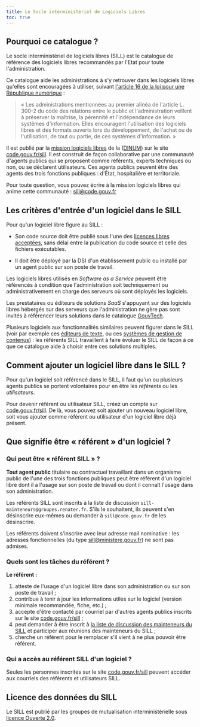 ```yaml
---
title: Le Socle interministériel de Logiciels Libres
toc: true
---
```


## Pourquoi ce catalogue ?

Le socle interministériel de logiciels libres (SILL) est le catalogue
de référence des logiciels libres recommandés par l'Etat pour toute
l'administration.

Ce catalogue aide les administrations à s'y retrouver dans les
logiciels libres qu'elles sont encouragées à utiliser, suivant
[l'article 16 de la loi pour une République
numérique](https://www.legifrance.gouv.fr/loda/article_lc/LEGIARTI000033205068) :

> « Les administrations mentionnées au premier alinéa de l'article L.
> 300-2 du code des relations entre le public et l'administration
> veillent à préserver la maîtrise, la pérennité et l'indépendance de
> leurs systèmes d'information. Elles encouragent l'utilisation des
> logiciels libres et des formats ouverts lors du développement, de
> l'achat ou de l'utilisation, de tout ou partie, de ces systèmes
> d'information. »

Il est publié par la [mission logiciels libres](https://code.gouv.fr)
de la ([DINUM](https://www.numerique.gouv.fr)) sur le site
[code.gouv.fr/sill](https://code.gouv.fr/sill).  Il est construit de
façon collaborative par une communauté d'agents publics qui se
proposent comme référents, experts techniques ou non, ou se déclarent
utilisateurs.  Ces agents publics peuvent être des agents des trois
fonctions publiques : d'État, hospitalière et territoriale.

Pour toute question, vous pouvez écrire à la mission logiciels libres
qui anime cette communauté : <sill@code.gouv.fr>

## Les critères d'entrée d'un logiciel dans le SILL

Pour qu'un logiciel libre figure au SILL :

-   Son code source doit être publié sous l'une des [licences libres
    acceptées](../doc_externe/licences-libres-dinum.md), sans délai entre la
    publication du code source et celle des fichiers exécutables.

-   Il doit être déployé par la DSI d'un établissement public ou
    installé par un agent public sur son poste de travail.

Les logiciels libres utilisés en *Software as a Service* peuvent être
référencés à condition que l'administration soit techniquement ou
administrativement en charge des serveurs où sont déployés les
logiciels.

Les prestataires ou éditeurs de solutions *SaaS* s'appuyant sur des
logiciels libres hébergés sur des serveurs que l'administration ne
gère pas sont invités à référencer leurs solutions dans le catalogue
[GouvTech](https://catalogue.numerique.gouv.fr/).

Plusieurs logiciels aux fonctionnalités similaires peuvent figurer
dans le SILL (voir par exemple ces [éditeurs de
texte](https://code.gouv.fr/sill/detail?name=GNU%20Emacs), ou ces
[systèmes de gestion de
contenus](https://code.gouv.fr/sill/detail?name=Drupal)) : les
référents SILL travaillent à faire évoluer le SILL de façon à ce que
ce catalogue aide à choisir entre ces solutions multiples.

## Comment ajouter un logiciel libre dans le SILL ?

Pour qu'un logiciel soit référencé dans le SILL, il faut qu'un ou
plusieurs agents publics se portent volontaires pour en être les
*référents* ou les *utilisateurs*.

Pour devenir référent ou utilisateur SILL, créez un compte sur
[code.gouv.fr/sill](https://code.gouv.fr/sill). De là, vous pouvez
soit ajouter un nouveau logiciel libre, soit vous ajouter comme
référent ou utilisateur d'un logiciel libre déjà présent.

## Que signifie être « référent » d'un logiciel ?

### Qui peut être « référent SILL » ?

**Tout agent public** titulaire ou contractuel travaillant dans un
organisme public de l'une des trois fonctions publiques peut être
référent d'un logiciel libre dont il a l'usage sur son poste de
travail ou dont il connaît l'usage dans son administration.

Les référents SILL sont inscrits à la liste de discussion
`sill-mainteneurs@groupes.renater.fr`.  S'ils le souhaitent, ils
peuvent s'en désinscrire eux-mêmes ou demander à
`sill@code.gouv.fr` de les désinscrire.

Les référents doivent s'inscrire avec leur adresse mail nominative :
les adresses fonctionnelles (du type sill@ministere.gouv.fr) ne sont
pas admises.

### Quels sont les tâches du référent ?

**Le référent :**

1.  atteste de l'usage d'un logiciel libre dans son administration ou
    sur son poste de travail ;
2.  contribue à tenir à jour les informations utiles sur le logiciel
    (version minimale recommandée, fiche, etc.) ;
3.  accepte d'être contacté par courriel par d'autres agents publics
    inscrits sur le site
    [code.gouv.fr/sill](https://code.gouv.fr/sill) ;
4.  peut demander à être inscrit à [la liste de discussion des
    mainteneurs du
    SILL](https://groupes.renater.fr/sympa/info/sill-mainteneurs) et
    participer aux réunions des mainteneurs du SILL ;
5.  cherche un référent pour le remplacer s'il vient à ne plus pouvoir
    être référent.

### Qui a accès au référent SILL d'un logiciel ?

Seules les personnes inscrites sur le site
[code.gouv.fr/sill](https://sill.code.gouv.fr/sill) peuvent accéder
aux courriels des référents et utilisateurs SILL.

## Licence des données du SILL

Le SILL est publié par les groupes de mutualisation interministérielle
sous [licence Ouverte
2.0](https://github.com/etalab/Licence-Ouverte/blob/master/LO.md).
